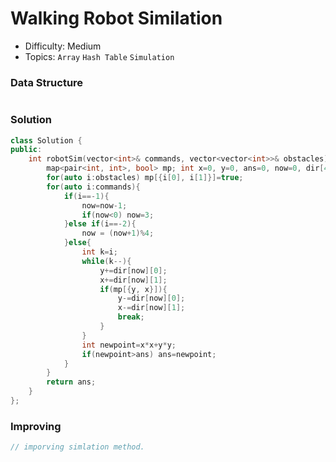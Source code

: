 # Walking Robot Similation
- Difficulty: Medium
- Topics: `Array` `Hash Table` `Simulation`
 
### Data Structure
``` cpp
```

### Solution
``` cpp
class Solution {
public:
    int robotSim(vector<int>& commands, vector<vector<int>>& obstacles) {
        map<pair<int, int>, bool> mp; int x=0, y=0, ans=0, now=0, dir[4][2]={{0, 1}, {-1, 0}, {0, -1}, {1, 0}};
        for(auto i:obstacles) mp[{i[0], i[1]}]=true;
        for(auto i:commands){
            if(i==-1){
                now=now-1;
                if(now<0) now=3;
            }else if(i==-2){
                now = (now+1)%4;
            }else{
                int k=i;
                while(k--){
                    y+=dir[now][0];
                    x+=dir[now][1];
                    if(mp[{y, x}]){
                        y-=dir[now][0];
                        x-=dir[now][1];
                        break;
                    }
                }
                int newpoint=x*x+y*y;
                if(newpoint>ans) ans=newpoint;
            }
        }
        return ans;
    }
};
```

### Improving
``` cpp
// imporving simlation method.
```